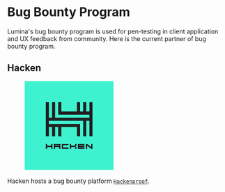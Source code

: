 # Bug Bounty Program

Lumina's bug bounty program is used for pen-testing in client application and UX feedback from community. Here is the current partner of bug bounty program.

## Hacken

<figure><img src="../.gitbook/assets/image (5).png" alt=""><figcaption></figcaption></figure>

Hacken hosts a bug bounty platform [`Hackenproof`](https://hackenproof.com/).
